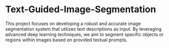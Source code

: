 # Text-Guided-Image-Segmentation
This project focuses on developing a robust and accurate image segmentation system that utilizes text descriptions as input. By leveraging advanced deep learning techniques, we aim to segment specific objects or regions within images based on provided textual prompts.
